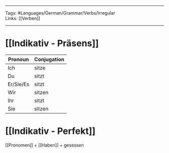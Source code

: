 ___
Tags: #Languages/German/Grammar/Verbs/Irregular  
Links: [[Verben]]
___
# [[Indikativ - Präsens]]
Pronoun|Conjugation
------------ | ------------
Ich | sitze
Du | sitzt
Er/Sie/Es | sitzt
Wir | sitzen
Ihr | sitzt
Sie | sitzen


# [[Indikativ - Perfekt]]
[[Pronomen]] + [[Haben]]  + gesessen